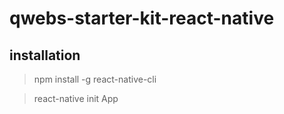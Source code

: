 # qwebs-starter-kit-react-native

## installation

> npm install -g react-native-cli

> react-native init App
